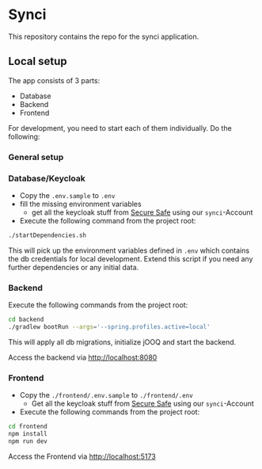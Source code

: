 # Synci

This repository contains the repo for the synci application.

## Local setup

The app consists of 3 parts:

+ Database
+ Backend
+ Frontend

For development, you need to start each of them individually. Do the following:

### General setup

### Database/Keycloak

- Copy the `.env.sample` to `.env`
- fill the missing environment variables
  - get all the keycloak stuff from [Secure Safe](https://app.securesafe.com/) using our `synci`-Account
- Execute the following command from the project root:

```bash
./startDependencies.sh
```

This will pick up the environment variables defined in `.env` which contains the db credentials for local development.
Extend this script if you need any further dependencies or any initial data.

### Backend

Execute the following commands from the project root:

```bash
cd backend
./gradlew bootRun --args='--spring.profiles.active=local'
```
This will apply all db migrations, initialize jOOQ and start the backend.

Access the backend via [http://localhost:8080](http://localhost:8080)

### Frontend

- Copy the `./frontend/.env.sample` to `./frontend/.env`
  - Get all the keycloak stuff from [Secure Safe](https://app.securesafe.com/) using our `synci`-Account
- Execute the following commands from the project root:

```bash
cd frontend 
npm install
npm run dev
```

Access the Frontend via [http://localhost:5173](http://localhost:5173)
